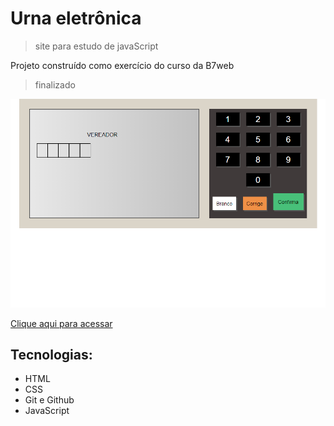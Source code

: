 # Urna eletrônica
> site para estudo de javaScript

Projeto construído como exercício do curso da B7web
> finalizado 

![Preview](./.github/Preview.png)

[Clique aqui para acessar]()

## Tecnologias:

- HTML
- CSS
- Git e Github
- JavaScript
